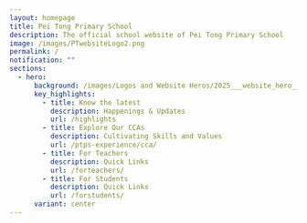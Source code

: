 ```yaml
---
layout: homepage
title: Pei Tong Primary School
description: The official school website of Pei Tong Primary School
image: /images/PTwebsiteLogo2.png
permalink: /
notification: ""
sections:
  - hero:
      background: /images/Logos and Website Heros/2025___website_hero___1_.gif
      key_highlights:
        - title: Know the latest
          description: Happenings & Updates
          url: /highlights
        - title: Explore Our CCAs
          description: Cultivating Skills and Values
          url: /ptps-experience/cca/
        - title: For Teachers
          description: Quick Links
          url: /forteachers/
        - title: For Students
          description: Quick Links
          url: /forstudents/
      variant: center
---
```

